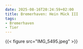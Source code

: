 ```yaml
---
date: 2025-08-16T20:24:59+02:00
title: Bremerhaven: Hein Mück III
tags:
- Bremerhaven
- Tier
---
```

{{< figure src="IMG_5495.jpeg" >}}
